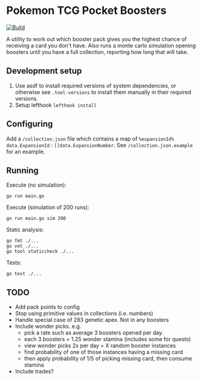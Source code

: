 # Pokemon TCG Pocket Boosters

[![Build](https://github.com/danielholmes/pokemon-tcg-pocket-boosters/actions/workflows/test.yml/badge.svg)](https://github.com/danielholmes/pokemon-tcg-pocket-boosters/actions/workflows/test.yml)

A utility to work out which booster pack gives you the highest chance of receiving a card you don't have. Also runs a monte carlo simulation opening boosters until you have a full collection, reporting how long that will take.


## Development setup

 1. Use asdf to install required versions of system dependencies, or otherwise see `.tool-versions` to install them manually in their required versions.
 2. Setup lefthook `lefthook install`


## Configuring

Add a `/collection.json` file which contains a map of `%expansionId% data.ExpansionId` : `[]data.ExpansionNumber`. See `/collection.json.example` for an example.


## Running

Execute (no simulation):
```
go run main.go
```

Execute (simulation of 200 runs):
```
go run main.go sim 200
```

Static analysis:
```
go fmt ./...
go vet ./...
go tool staticcheck ./...
```

Tests:
```
go test ./...
```

## TODO

 - Add pack points to config
 - Stop using primitive values in collections (i.e. numbers)
 - Handle special case of 283 genetic apex. Not in any boosters
 - Include wonder picks. e.g. 
    - pick a rate such as average 3 boosters opened per day.
    - each 3 boosters = 1.25 wonder stamina (includes some for quests)
    - view wonder picks 2x per day = X random booster instances
    - find probability of one of those instances having a missing card
    - then apply probability of 1/5 of picking missing card, then consume stamina
 - Include trades?